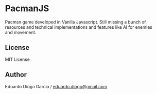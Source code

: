 # PacmanJS
Pacman game developed in Vanilla Javascript. Still missing a bunch of resources and technical implementations and features like AI for enemies and movement.

## License
MIT License

## Author
Eduardo Diogo Garcia / eduardo.diogo@gmail.com
